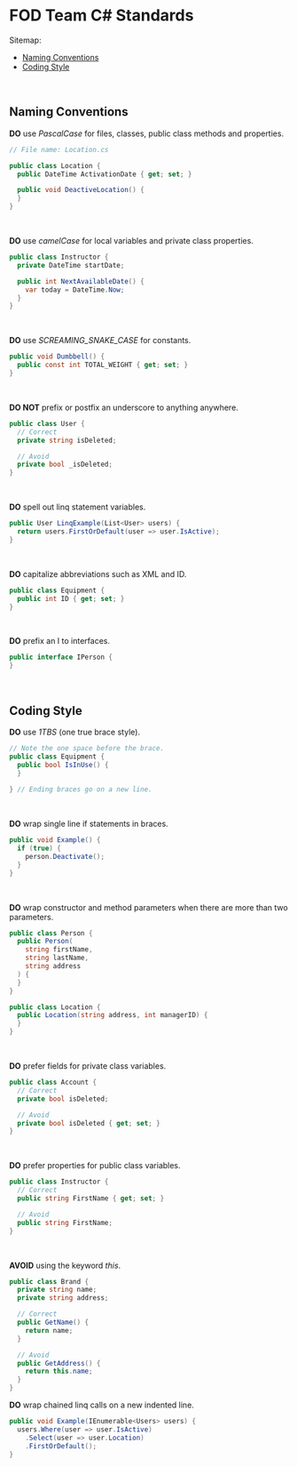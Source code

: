 # FOD Team C# Standards

Sitemap:
  * [Naming Conventions](#NamingConventions)
  * [Coding Style](#CodingStyle)
<br>

## Naming Conventions<a name="NamingConventions"></a>

**DO** use _PascalCase_ for files, classes, public class methods and properties.

```csharp
// File name: Location.cs

public class Location {
  public DateTime ActivationDate { get; set; }

  public void DeactiveLocation() {
  }
}
```
<br>

**DO** use _camelCase_ for local variables and private class properties.

```csharp
public class Instructor {
  private DateTime startDate;

  public int NextAvailableDate() { 
    var today = DateTime.Now;
  }
}
```
<br>

**DO** use _SCREAMING_SNAKE_CASE_ for constants.

```csharp
public void Dumbbell() {
  public const int TOTAL_WEIGHT { get; set; }
}
```
<br>

**DO NOT** prefix or postfix an underscore to anything anywhere.

```csharp
public class User {
  // Correct
  private string isDeleted;

  // Avoid
  private bool _isDeleted;
}
```
<br>

**DO** spell out linq statement variables.

```csharp
public User LinqExample(List<User> users) {
  return users.FirstOrDefault(user => user.IsActive);
}
```
<br>

**DO** capitalize abbreviations such as XML and ID.

```csharp
public class Equipment {
  public int ID { get; set; }
}
```
<br>

**DO** prefix an I to interfaces.

```csharp
public interface IPerson {
}
```
<br>

## Coding Style<a name="CodingStyle"></a>

**DO** use _1TBS_ (one true brace style).

```csharp
// Note the one space before the brace.
public class Equipment {
  public bool IsInUse() { 
  }
  
} // Ending braces go on a new line.
```
<br>

**DO** wrap single line if statements in braces.

```csharp
public void Example() {
  if (true) {
    person.Deactivate();
  }
}
```
<br>

**DO** wrap constructor and method parameters when there are more than two parameters.

```csharp
public class Person {
  public Person(
    string firstName,
    string lastName,
    string address
  ) {
  }
}

public class Location {
  public Location(string address, int managerID) {
  }
}
```
<br>

**DO** prefer fields for private class variables.

```csharp
public class Account {
  // Correct
  private bool isDeleted;

  // Avoid
  private bool isDeleted { get; set; }
}
```
<br>

**DO** prefer properties for public class variables.

```csharp
public class Instructor {
  // Correct
  public string FirstName { get; set; }

  // Avoid
  public string FirstName;
}
```
<br>

**AVOID** using the keyword _this_.

```csharp
public class Brand {
  private string name;
  private string address;

  // Correct
  public GetName() {
    return name;
  }

  // Avoid
  public GetAddress() {
    return this.name;
  }
}
```

**DO** wrap chained linq calls on a new indented line.

```csharp
public void Example(IEnumerable<Users> users) {
  users.Where(user => user.IsActive)
    .Select(user => user.Location)
    .FirstOrDefault();
}
```
<br>
